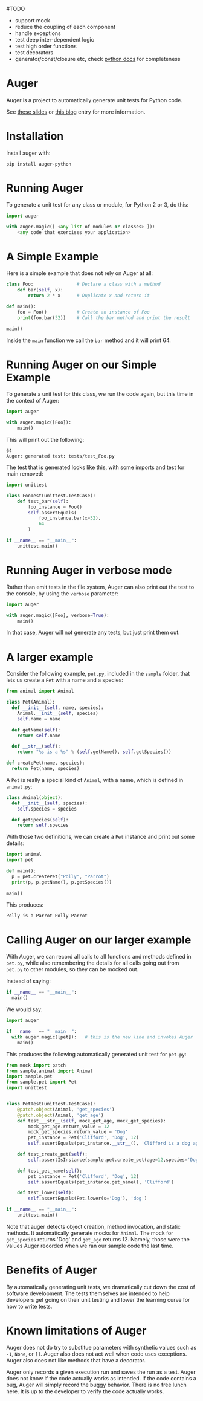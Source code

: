#TODO
* support mock
* reduce the coupling of each component
* handle exceptions
* test deep inter-dependent logic
* test high order functions
* test decorators
* generator/const/closure etc, check [python docs](https://docs.python.org/3.8/library/inspect.html#types-and-members) for completeness


# Auger
Auger is a project to automatically generate unit tests for Python code.

See
[these slides](http://goo.gl/PuZsgX)
or
[this blog](http://chrislaffra.blogspot.com/2016/12/auger-automatic-unit-test-generation.html)
entry for more information.

# Installation

Install auger with:

    pip install auger-python

# Running Auger
    
To generate a unit test for any class or module, for Python 2 or 3, do this:

```python
import auger

with auger.magic([ <any list of modules or classes> ]):
    <any code that exercises your application>
```

# A Simple Example

Here is a simple example that does not rely on Auger at all:

```python
class Foo:                # Declare a class with a method
    def bar(self, x):
        return 2 * x      # Duplicate x and return it

def main():
    foo = Foo()           # Create an instance of Foo
    print(foo.bar(32))    # Call the bar method and print the result

main()
```

Inside the `main` function we call the `bar` method and it will print 64.

# Running Auger on our Simple Example

To generate a unit test for this class, we run the code again, but this time in the context of Auger:

```python
import auger

with auger.magic([Foo]):
    main()
```

This will print out the following:

    64
    Auger: generated test: tests/test_Foo.py

The test that is generated looks like this, with some imports and test for main removed:

```python
import unittest

class FooTest(unittest.TestCase):
    def test_bar(self):
        foo_instance = Foo()
        self.assertEquals(
            foo_instance.bar(x=32),
            64
        )

if __name__ == "__main__":
    unittest.main()
```

# Running Auger in verbose mode

Rather than emit tests in the file system, Auger can also print out the test to the console,
by using the `verbose` parameter:

```python
import auger

with auger.magic([Foo], verbose=True):
    main()
```

In that case, Auger will not generate any tests, but just print them out.

# A larger example

Consider the following example, `pet.py`, included in the `sample` folder, that lets us create a `Pet` with a name and a species:

```python
from animal import Animal

class Pet(Animal):
  def __init__(self, name, species):
    Animal.__init__(self, species)
    self.name = name

  def getName(self):
    return self.name

  def __str__(self):
    return "%s is a %s" % (self.getName(), self.getSpecies())

def createPet(name, species):
  return Pet(name, species)
```

A `Pet` is really a special kind of `Animal`, with a name, which is defined in `animal.py`:

```python
class Animal(object):
  def __init__(self, species):
    self.species = species

  def getSpecies(self):
    return self.species
```

With those two definitions, we can create a `Pet` instance and print out some details:

```python
import animal
import pet

def main():
  p = pet.createPet("Polly", "Parrot")
  print(p, p.getName(), p.getSpecies())
  
main()
```

This produces:

    Polly is a Parrot Polly Parrot

# Calling Auger on our larger example

With Auger, we can record all calls to all functions and methods defined in `pet.py`,
while also remembering the details for all calls going out from `pet.py` to other modules,
so they can be mocked out.

Instead of saying:

```python
if __name__ == "__main__":
  main()
```

We would say:

```python
import auger

if __name__ == "__main__":
  with auger.magic([pet]):   # this is the new line and invokes Auger
    main()
```

This produces the following automatically generated unit test for `pet.py`:

```python
from mock import patch
from sample.animal import Animal
import sample.pet
from sample.pet import Pet
import unittest


class PetTest(unittest.TestCase):
    @patch.object(Animal, 'get_species')
    @patch.object(Animal, 'get_age')
    def test___str__(self, mock_get_age, mock_get_species):
        mock_get_age.return_value = 12
        mock_get_species.return_value = 'Dog'
        pet_instance = Pet('Clifford', 'Dog', 12)
        self.assertEquals(pet_instance.__str__(), 'Clifford is a dog aged 12')

    def test_create_pet(self):
        self.assertIsInstance(sample.pet.create_pet(age=12,species='Dog',name='Clifford'), Pet)

    def test_get_name(self):
        pet_instance = Pet('Clifford', 'Dog', 12)
        self.assertEquals(pet_instance.get_name(), 'Clifford')

    def test_lower(self):
        self.assertEquals(Pet.lower(s='Dog'), 'dog')

if __name__ == "__main__":
    unittest.main()
```

Note that auger detects object creation, method invocation, and static methods. It automatically
generate mocks for `Animal`. The mock for `get_species` returns 'Dog' and `get_age` returns 12. 
Namely, those were the values Auger recorded when we ran our sample code the last time.

# Benefits of Auger

By automatically generating unit tests, we dramatically cut down the cost of software
development. The tests themselves are intended to help developers get going on their unit testing
and lower the learning curve for how to write tests.

# Known limitations of Auger

Auger does not do try to substitue parameters with synthetic values such as `-1`, `None`, or `[]`. 
Auger also does not act well when code uses exceptions. Auger also does not like methods that have a decorator.

Auger only records a given execution run and saves the run as a test. Auger does not know if the code actually
works as intended. If the code contains a bug, Auger will simply record the buggy behavior. There is no free
lunch here. It is up to the developer to verify the code actually works.
